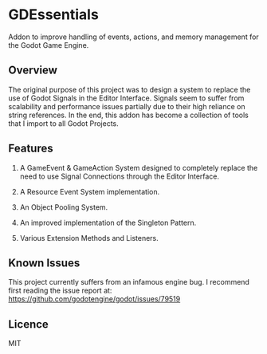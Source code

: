 GDEssentials
=================
Addon to improve handling of events, actions, and memory management for the Godot Game Engine.

Overview
----
The original purpose of this project was to design a system to replace the use of Godot Signals in the Editor Interface. Signals seem to suffer from scalability and performance issues partially due to their high reliance on string references. In the end, this addon has become a collection of tools that I import to all Godot Projects.

Features
----
1. A GameEvent & GameAction System designed to completely replace the need to use Signal Connections through the Editor Interface.

2. A Resource Event System implementation.

3. An Object Pooling System.

4. An improved implementation of the Singleton Pattern.

5. Various Extension Methods and Listeners.

Known Issues
----
This project currently suffers from an infamous engine bug. I recommend first reading the issue report at:
https://github.com/godotengine/godot/issues/79519

Licence
---
MIT
